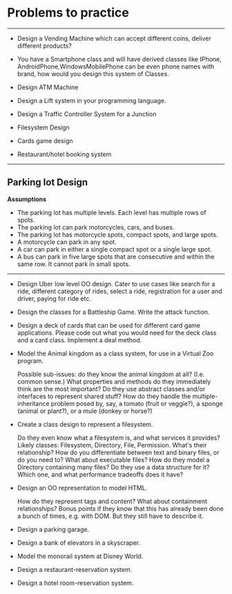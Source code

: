 # Problems to practice
---

- Design a Vending Machine which can accept different coins, deliver different products?

- You have a Smartphone class and will have derived classes like IPhone, AndroidPhone,WindowsMobilePhone can be even phone names with brand, how would you design this system of Classes.

- Design ATM Machine

- Design a Lift system in your programming language.

- Design a Traffic Controller System for a Junction

- Filesystem Design

- Cards game design 

- Restaurant/hotel booking system

---

## Parking lot Design

**Assumptions**

- The parking lot has multiple levels. Each level has multiple rows of spots.
- The parking lot can park motorcycles, cars, and buses.
- The parking lot has motorcycle spots, compact spots, and large spots.
- A motorcycle can park in any spot.
- A car can park in either a single compact spot or a single large spot.
- A bus can park in five large spots that are consecutive and within the same row. It cannot park in small spots.

---

- Design Uber low level OO design. Cater to use cases like search for a ride, different category of rides, select a ride, registration for a user and driver, paying for ride etc.

- Design the classes for a Battleship Game. Write the attack function.

- Design a deck of cards that can be used for different card game applications. Please code out what you would need for the deck class and a card class. Implement a deal method.

- Model the Animal kingdom as a class system, for use in a Virtual Zoo program.

	Possible sub-issues: do they know the animal kingdom at all? (I.e. common sense.) What properties and methods do they immediately think are the most important? Do they use abstract classes and/or interfaces to represent shared stuff? How do they handle the multiple-inheritance problem posed by, say, a tomato (fruit or veggie?), a sponge (animal or plant?), or a mule (donkey or horse?)

- Create a class design to represent a filesystem.

	Do they even know what a filesystem is, and what services it provides? Likely classes: Filesystem, Directory, File, Permission. What's their relationship? How do you differentiate between text and binary files, or do you need to? What about executable files? How do they model a Directory containing many files? Do they use a data structure for it? Which one, and what performance tradeoffs does it have?

- Design an OO representation to model HTML.

	How do they represent tags and content? What about containment relationships? Bonus points if they know that this has already been done a bunch of times, e.g. with DOM. But they still have to describe it.
	
- Design a parking garage.
- Design a bank of elevators in a skyscraper.
- Model the monorail system at Disney World.
- Design a restaurant-reservation system.
- Design a hotel room-reservation system.	